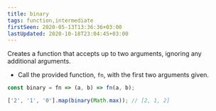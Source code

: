 ```yaml
---
title: binary
tags: function,intermediate
firstSeen: 2020-05-13T13:36:36+03:00
lastUpdated: 2020-10-18T23:04:45+03:00
---
```


Creates a function that accepts up to two arguments, ignoring any additional arguments.

- Call the provided function, `fn`, with the first two arguments given.

```js
const binary = fn => (a, b) => fn(a, b);
```

```js
['2', '1', '0'].map(binary(Math.max)); // [2, 1, 2]
```
